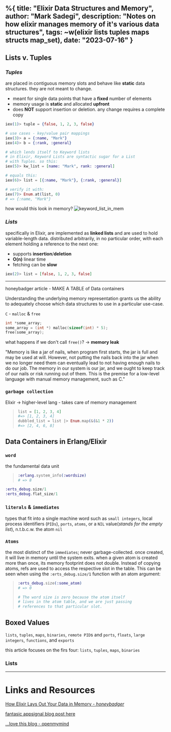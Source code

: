 %{
  title: "Elixir Data Structures and Memory",
  author: "Mark Sadegi",
  description: "Notes on how elixir manages memory of it's various data structures",
  tags: ~w(elixir lists tuples maps structs map_set),
  date: "2023-07-16"
}
---

## Lists v. Tuples

### _**Tuples**_ 
are placed in contiguous memory slots and behave like **static** data structures. they are not meant to change.
- meant for single data points that have a **fixed** number of elements
- memory usage is **static** and allocated **upfront**
- does **NOT** support insertion or deletion. any change requires a complete copy

```elixir
iex(1)> tuple = {false, 1, 2, 3, false}

# use cases - key/value pair mappings
iex(3)> a = {:name, "Mark"}
iex(4)> b = {:rank, :general}

# which lends itself to Keyword lists
# in Elixir, Keyword Lists are syntactic sugar for a List
# with Tuples. so this:
iex(5)> kw_list = [name: "Mark", rank: :general]

# equals this:
iex(6)> list = [{:name, "Mark"}, {:rank, :general}]

# verify it with:
iex(7)> Enum.at(list, 0)
# => {:name, "Mark"}
```

how would this look in memory?
<image src="/images/notes/keyword_list_in_mem.png" alt="keyword_list_in_mem" />


###  _**Lists**_ 
specifically in Elixir, are implemented as **linked lists** and are used to hold variable-length data. distributed arbitrarily, in no particular order, with each element holding a reference to the next one:
- supports **insertion**/**deletion**
- **O(n)** linear time
- fetching can be **slow**


```elixir
iex(2)> list = [false, 1, 2, 3, false]
```



---

honeybadger article - MAKE A TABLE of Data containers

Understanding the underlying memory representation grants us the ability to adequately choose which data structures to use in a particular use-case.

`C` - `malloc` & `free`

```c
int *some_array;
some_array = (int *) malloc(sizeof(int) * 5);
free(some_array);
```

what happens if we don't call `free()`? -> **memory leak**



"Memory is like a jar of nails, when program first starts, the jar is full and may be used at will. However, not putting the nails back into the jar when we no longer need them can eventually lead to not having enough nails to do our job. The memory in our system is our jar, and we ought to keep track of our nails or risk running out of them. This is the premise for a low-level language with manual memory management, such as C."


### `garbage collection`
Elixir -> higher-level lang - takes care of memory management
>```elixir
>list = [1, 2, 3, 4]
>#=> [1, 2, 3, 4]
>dubbled_list = list |> Enum.map(&(&1 * 2))
>#=> [2, 4, 6, 8]
>```


## Data Containers in Erlang/Elixir
### `word`
the fundamental data unit

>```elixir
>:erlang.system_info(:wordsize)
># => 8
>```

```elixir
:erts_debug.size/1 
:erts_debug.flat_size/1 
```


### `literals` & `immediates`
types that fit into a single machine word such as `small integers`, local process identifiers (`PIDs`), `ports`, `atoms`, or a `NIL` value(_stands for the empty list_), n.t.b.c.w. the atom `nil`

### `Atoms`
the most distinct of the `immediates`; never garbage-collected. once created, it will live in memory until the system exits. when a given atom is created more than once, its memory footprint does not double. Instead of copying atoms, refs are used to access the respective slot in the table. This can be seen when using the `:erts_debug.size/1` function with an atom argument:
>```elixir
>:erts_debug.size(:some_atom)
># => 0
>
># The word size is zero because the atom itself 
># lives in the atom table, and we are just passing 
># references to that particular slot.
>```


## Boxed Values
`lists`, `tuples`, `maps`, `binaries`, `remote PID`s and `ports`, `floats`, `large integers`, `functions`, and `exports`

this article focuses on the firs four: `lists`, `tuples`, `maps`, `binaries`


### Lists



---
# Links and Resources


[How Elixir Lays Out Your Data in Memory - _honeybadger_](https://www.honeybadger.io/blog/elixir-memory-structure/)

[fantasic appsignal blog post here](https://blog.appsignal.com/2018/08/21/elixir-alchemy-list-vs-tuples.html)

[...love this blog - openmymind](https://www.openmymind.net)